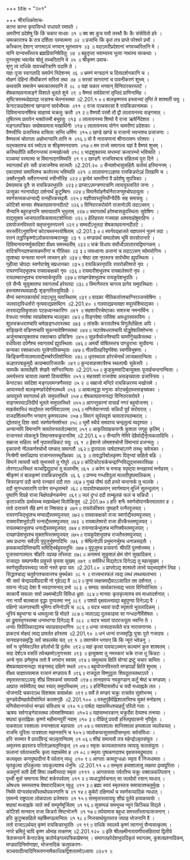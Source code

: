 +++
title = "२०१"

+++
श्रीराधिकोवाच-  
कान्त कान्त कृपासिन्धो राधापते रमापते ।  
अमरीणां प्रदेशेषु किं किं चकार माधवः ॥१ ॥
क्व क्व कुत्र ययौ तस्थौ कैः कैः संसेवितो हरेः ।  
चमत्काराश्च के तत्र दर्शिताः परमात्मना ॥२ ॥
प्रजाभिः किं कृतं तत्र प्राप्ते परेश्वरे प्रभौ ।  
काँस्कान् देशान् जगामाऽयं भगवान् भूतभावनः ॥३ ॥
वदाऽमरीप्रदेशानां भगवच्चरितानि मे ।  
यानि यान्यभवँस्तत्र ब्रह्मप्रियानिषेवितुः ॥४ ॥
बहुतृप्ता भवाम्यस्य भूत्वा नाथस्य सत्कथाः ।  
पुनस्तृषा भवत्येव श्रोतुं तच्चरितानि मे ॥५ ॥
श्रीकृष्ण उवाच-  
शृणु त्वं राधिके यावच्चरित्राणि वदामि ते ।  
यज्ञः पूजा स्वागतादि समर्पणं निदेशनम् ॥६ ॥
भ्रमणं मन्त्रदानं च दिव्यदर्शनकानि च ।  
मोक्षणं देहिनां तीर्थीकरणं सरितां तथा ॥७ ॥
सरसां सागराणां च पावनीकरणं शुभम् ।  
कथयामि समासेन चमत्कारमयानि ते ॥८ ॥
यज्ञं चकार भगवान् विनिपारसरस्तटे ।  
शेषकाष्ठवनासङ्गे विशाले भूतले शुभे ॥९ ॥
वैष्णवं सर्वदेवानां तृप्तिदं प्राणिनामिह ।  
सृष्टित्रयस्थदेह्याद्या जडाश्च चेतनास्तथा ॥2.201.१ ०॥
बालकृष्णस्य हस्ताभ्यां तृप्तिं ते शाश्वतीं ययुः ।  
केनाटकप्रदेशानां खण्डानां सार्वभौमकः ॥११ ॥
राजा पञ्चसरसां वै रायकिन्नरनामकः ।  
दिविमानायनर्षिश्च साहाय्यं चक्रतुः क्रतौ ॥१ २॥
वैष्णवौ परमौ तौ द्वौ लालायनस्य सङ्गमात् ।  
तुषितस्य प्रतापेन भक्तोत्तमौ बभूवतुः ॥१३ ॥
लालायनस्य शिष्यो वै राजा ऋषेर्निदेशतः ।  
मङ्गलपत्रिकाः सम्प्रेषयामास मखार्थिनीः ॥१४॥
लालायनस्य योगेन चामरीणां प्रदेशकाः ।  
वैष्णवीभिः प्रजाभिश्च वासिताः सन्ति धर्मिणः ॥१५॥
खण्डे खण्डे च राजानो भवन्तश्च प्रजाजनाः ।  
वैष्णवत्वं चोपगता अहोभाग्यानि तानि नः ॥१६॥
यो वै नारायणानां श्रीनारायणः परेश्वरः ।  
यद्भक्ताश्च वयं स्मोऽत्र स श्रीकृष्णनरायणः ॥१७॥
मम राज्ये समागत्य यज्ञं वै वैष्णवं शुभम् ।  
करिष्यतीति सर्वैरागन्तव्यं तन्मखोत्सवे ॥१८॥
भाद्रशुक्लस्य सप्तम्यां क्रत्वारम्भो भविष्यति ।  
पञ्चम्यां परमात्मा स विमानादागमिष्यति ॥१ ९॥
खण्डगैः राजभिश्चात्र संहितव्यं पुरा दिने ।  
स्वागतार्थं हरेः सर्वैः प्रजाजनैश्च सात्त्वतैः ॥2.201.२० ॥
सैन्यशोभासुसहितैः कर्तव्यं हरिमाननम् ।  
एकादश्यां समाप्तिश्च क्रतोरस्य भविष्यति ॥२१ ॥
लालायनाऽऽज्ञया रायकिन्नरोऽहं लिखामि च ।  
उक्तैरनुक्तैः सर्वैरागन्तव्यं स्त्रीनरैरिह ॥२२॥
इत्येवं चामरीणां वै प्रदेशेषु सुपत्रिकाः ।  
प्रेषयामास दूतैः स रायकिन्नरभूपतिः ॥२३॥
प्राप्याऽऽमन्त्रणपत्राणि त्वाययुस्त्वरितं जनाः ।  
उत्सुका नरनार्याद्या दर्शनार्थं कुटुम्बिनः ॥२४॥
विमानैर्वाहनैर्यानैराजग्मुश्चोपदायुताः ।  
स्वर्णरूप्यकधान्याद्यै रत्नहीरकसद्रसैः ॥२५॥
यज्ञीयवस्तुभिर्योग्यैर्देयैः सह समाययुः ।  
कोटिशो मानवाः शेषकाष्ठावनानदीतटे ॥२६॥
विनिपारसरोयोगे राजानोऽपि तदाऽभवन् ।  
सैन्यानि बहुरङ्गानि समायातानि भूभृताम् ॥२७॥
स्वागतार्थं हरेश्चासन्नुपस्थिताः सुवेषिणः ।  
वाद्ययुक्ता ध्वजापताकिकावावटशोभिताः ॥२८॥
हेतिहस्ता गजवाहा अश्ववाहोष्ट्रवाहिनः ।  
दशयोजनविस्तारे क्लृप्तनूतनपत्तने ॥२९॥
सम्मर्दोऽभूत्तदा शेषकाष्ठवनानदीतटे ।  
सरस्तीरेऽनुशयिनां कोट्यब्जनरयोषिताम् ॥2.201.३ ०॥
स्वर्गवद्भ्राजते यज्ञपत्तनं नूतनं तदा ।  
पत्तनं तद्धरिकृष्णोऽलोकयत्त्वम्बरान्मुहुः ॥३ १ ॥
मण्डपार्थं समालोक्य भूमिं सरसोरान्तरे ।  
दिविमानायनर्ष्युक्तदिशां वीक्ष्य समस्थलीम् ॥३२॥
चक्रं विधाय सर्वोर्ध्वेऽवातारयद्विमानकम् ।  
वादित्रनिनदाश्चासन्नमरीणां च गीतिकाः ॥३ ३॥
जयध्वानाः प्रजानां च तदाऽऽसन् व्योमयोगिनः ।  
तूपशब्दा यन्त्ररवा मानने त्वभवन् हरेः ॥३४॥
श्रेष्ठा दश नृपस्तत्र सार्वभौमा ह्युपस्थिताः ।  
गृहीत्वा चोपदाः स्वर्णपात्रेषु सप्रधानकाः ॥३५॥
रायकिन्नरनृपतिः रायरोकीश्वरो नृपः ।  
रायरणजिद्भूपश्च रायवाकक्षको नृपः ॥३६॥
रायमारीशभूपश्च रायबालेश्वरो नृपः ।  
रायलम्बारभूपश्च रायनवार्कभूपतिः ॥३७॥
रायहण्डेशभूपश्च रायकूपेशभूपतिः ।  
एते सैन्यैः सुयुक्ताश्च स्वागतार्थं हरेस्तदा ॥३८॥
विमानैस्तत्र चागत्य प्रागेव समुपस्थिताः ।  
हस्त्यश्वरथवाहाद्यैः शृङ्गारितसुविग्रहैः ।  
सैन्यं स्वागतकार्यार्थं तदाऽभूत्तु व्यवस्थितम् ॥३९॥
वादका नीतिकर्तारश्चाग्निरञ्जनवेषिणः ।  
जलवाद्यविधर्तारो नृत्यवाद्यप्रशब्दिनः ॥2.201.४० ॥
गलवाद्यप्रभावज्ञा मयूरवंशिवाद्यकाः ।  
तारवाद्यातिकुशलाः पटहध्वानकारिणः ॥४१ ॥
सहशारीरचेष्टाकाः सशस्त्रा नमनार्थिनः ।  
वेत्रधरा गणवेषा व्याघ्रवेषाश्च भाल्लुकाः ॥४२॥
पिङ्गवेषाः परीवेषा अवधूतस्वरूपिणः ।  
शूलचक्रधराश्चापि चर्मखड्गधरास्तथा ॥७३ ॥
तांसकैः करतालैश्च विगुलैर्लक्षिता अपि ।  
शङ्खिनो वज्रिणश्चापि सुकन्यावेषिणस्तथा ॥४४॥
जटावेषधराश्चापि योद्धृवेषातिशोभनाः ।  
अर्जुनाम्बरयुक्ताश्च रक्ताम्बराः प्रचित्रिणः ॥४५॥
सुछत्रैर्व्यजनैश्चापि चामरैर्गुच्छकैस्तथा ।  
वर्धयित्वा दर्पणैश्च स्वागतार्थं ह्युपस्थिताः ॥४६॥
अमर्यो योषितस्तत्र पाण्डुराभाः सुयौवनाः ।  
कन्यका रक्तकाधराः पूरवेगातिसम्भृताः ॥४७॥
नीलपीतहरिद्वर्णवेषाः स्वर्णविभूषणाः ।  
किङ्किणीजालमालाद्यैरम्बरैरतिशोभिताः ॥४८॥
धृतस्थाला हरेरर्चनार्थं लाजाक्षतान्विताः ।  
कल्हारपद्मकुमुदैः कादम्बपारिजातकैः ॥४९॥
कुन्दसाहस्रपत्रैश्च स्थलपद्मैः सुकेसरैः ।  
चाम्पकैः कामलैर्हारैः शेखरैः स्रग्भिरन्विताः ॥2.201.५०॥
कुङ्कुमवाटिकायुक्ताः पूजार्हचन्दनान्विताः ।  
अमर्यस्तत्र चायाता लक्षशो दिव्ययोषितः ॥५१॥
सहस्रशो राजयोषा असङ्ख्याताः प्रजास्त्रियः ।  
केनाटकाः सर्वदेशा मङ्गलामन्त्रणैस्तदा ॥५ २ ॥
सम्राजो मन्दिरे रायकिन्नरस्य मखोत्तमे ।  
आयास्यतो बालकृष्णहरेर्दर्शनलब्धये ॥५३ ॥
आबालवृद्धा मनुजाः कोट्यर्बुदाब्जसङ्ख्यकाः ।  
आययुस्ते स्वागतार्थ हरेः समुपतस्थिरे ॥५४॥
शेषकाष्ठवनानद्या विनिपारसरोवरे ।  
सङ्गमस्याऽतिदीर्घ भूतले समुपतस्थिरे ॥५५॥
आगन्तुकानां वासार्हं नगरं बहुयोजनम् ।  
मखसेवाभिधं व्यद्योतत स्वर्गमिवाऽपरम् ॥५६॥
मणिसेवानगर्याः सन्निधौ पूर्वं सरोवरात् ।  
राजदर्शितमार्गेण भगवान् कृष्णवल्लभः ॥५७॥
विमानं सूर्यसदृशं चावातारयदम्बरात् ।  
द्योतयत्तु दिशः सर्वाः स्वर्णवर्णमशोभत ॥५८॥
भूमौ स्थैर्य समवाप्य चन्द्रतुल्यं व्यदृश्यत ।  
अन्यान्यपि विमानानि चावतेरुस्ततोऽम्बरात् ॥५९॥
आकृतिग्राहकयन्त्रैः कुशला जगृहुः कृतिम् ।  
राजानस्तं त्वेकसूत्रे तिष्ठन्तश्चक्रुरानतिम् ॥2.201.६ ०॥
सैन्यानि नेमिरे देहैर्वाद्यैर्नृत्यकलादिभिः ।  
सम्राजा सहिताः सर्वे नृपास्तन्निकटं ययुः ॥६ १ ॥
ईशानो लोमशश्चोभौ विमानाग्रं प्रजग्मतुः ।  
वृकायनो नीलकर्णश्चोभौ पश्चात् समागतौ ॥६२॥
द्वारपालाः पार्षदाश्चांऽगणे तस्थुः सवेत्रकाः ।  
निःश्रेणी समधिप्राप्य राजानस्तस्थुरीक्षकाः ॥६ ३ ॥
तावद्धरिर्बालकृष्णः पितृभ्यां सहितो बहिः ।  
विमाने त्वाययौ चाग्रे सुभास्वरे तु गोपुरे ॥६४॥
कोटिकोट्यर्कचन्द्राग्निविद्युद्भास्वरविग्रहः ।  
तोरणाऽधःस्थितं चञ्चद्विद्युदाभां तु वल्लभीम् ॥६५ ॥
करेण च मनाक् स्पृष्ट्वा मन्दहास्यं मनोहरम् ।  
श्रीकृष्णं तं बालकृष्णं रायकिन्नरभूपतिः ॥६ ६ ॥
प्रणम्य गन्धविपुलां मालतीपुष्पमालिकाम् ।  
चित्ररङ्गां ददौ कण्ठे रत्नहारं ददौ ततः ॥६७॥
गुच्छं पौष्पं ददौ हस्ते चन्दनार्क तु भालके ।  
ददौ सुगन्धसाराणि पात्रेण सन्धृताम्बरे ॥६८॥
पादयोश्चाक्षतान् स्वर्णमयान् मूर्ध्नि सुतन्दुलान् ।  
पुष्पाणि विग्रहे राजा चिक्षेपार्हणकर्मणा ॥६९॥
जलं दुग्धं ददौ ताम्बूलकं फलं च सन्निधौ ।  
कृताञ्जलिः प्रार्थयच्च मखार्थक्ष्मां विलोकितुम् ॥2.201.७०॥
हरिः शनैः स्वर्णसोपानकैरवाततार ह ।  
ततो दत्तासने सैंहे क्षणं वा निषसाद ह ॥७१॥
रायरोकीश्वरः पुष्पहारै रत्नैरपूजयत् ।  
रायरणजिद्भूपश्च मण्याद्यैस्तमपूजयत् ॥७२॥
रायवाकक्षको राजा स्वर्णाद्यैस्तमपूजयत् ।  
रायमारीशभूपोऽपि रत्नाद्यैस्तमपूजयत् ॥७३ ॥
रायबालेश्वरो राजा हीरकैस्तमपूजयत् ।  
रायलम्बारभूपश्च धनाद्यैस्तमपूजयत् ॥७४॥
रायनवार्कभूपश्च माणिक्यैस्तमपूजयत् ।  
रायहण्डेशभूपश्च मुक्ताभिस्तमपूजयत् ॥७५॥
रायकूपेशभूपश्च राजतैस्तमपूजयत् ।  
अथ प्रधानाः सर्वेऽपि पुपूजुर्भूषणादिभिः ॥७६ ॥
श्रेष्ठिनोऽपि प्रभुमानर्चुश्च धनान्नसद्रसैः ।  
हव्यकव्यादिभिश्चापि समिद्भिर्बहुवस्तुभिः ॥७७॥
पुपूजुश्च प्रजावर्गाः श्रीपतिं पुरुषोत्तमम् ।  
पूजास्वागतमातः श्रीहरिः पप्रच्छ ताँस्तदा ॥७८॥
अनामयं सुकुशलं क्षेमं योगं सुखादिकम् ।  
राजाद्याः सम्प्रणम्यैव प्राहुस्ते कृपया सुखम् ॥७९ ॥
सर्वविधं विद्यतेऽत्र दिनेऽद्य तु महत्सुखम् ।  
स्वर्णसूर्योदयस्त्वद्य जातो नस्ते कृपा यतः ॥2.201.८० ॥
प्राप्तोऽद्य शाश्वतो लाभो यद्भवद्दर्शनं त्विह ।  
सिद्धाश्चाद्य चतुर्वगाश्चत्वारश्च पुमर्थकाः ॥८ १ ॥
राज्यभारफलं त्वद्य लब्धं लब्धव्यलाभतः ।  
श्रीः सर्वा चेन्द्रपदवीप्रदात्री नो गृहेऽद्य वै ॥८२॥
पुण्यं त्वक्षयमद्यैवाऽऽसादित तव दर्शनात् ।  
पावना नोऽद्य देशा वै भवदागमनात् प्रभो ॥८३ ॥
सम्पदः सार्थकास्त्वद्य भवता विनियोजिताः ।  
सत्कार्ये सफलाः सर्वा लक्ष्मम्बोऽपि विविधा ध्रुवाः ॥८४॥
मानवाः कृतकृत्याश्च वय माधवदर्शनात् ।  
नरा नार्यो बालबाला वृद्धाः पुण्यतमा ननु ॥८९ ॥
पशवो वृक्षवल्ल्याद्या बहुपुण्या दिनेऽद्य वै ।  
पक्षिणो जलगाश्चापि भूमिगा वनिनोऽपि च ॥८६ ॥
यदत्र भवतां पादौ स्पृशतो भूतलादिकम् ।  
भूरियं बहुभाग्या च धामतुल्या हि मोदते ॥८७॥
जाताऽद्य पुलकाढ्या सा गन्धदानैर्विशेषतः ।  
क्षा द्र्रुमास्तृगस्तम्बा धन्यभाग्या दिनेऽद्य वै ॥८८ ॥
यदत्र भवतां पादरजःपूता भवन्ति ते ।  
धन्याः पिपीलिकाद्याश्च भवत्प्रसादभागिनः ॥८९॥
धन्या जनपदास्त्वेते यत्र नारायणागमः ।  
प्राकट्यं मोक्षदं त्वद्य प्रावर्तत हरेस्तव ॥2.201.९० ॥
धनं धान्यं राज्यमृद्धिः पुत्राः पुरो गजादयः ।  
यानवाहनसमृद्धिः सर्वं सफलमेव यत् ॥९ १ ॥
तवागमेन भगवन् किं किं न्यूनं भवेन्ननु ।  
सर्वं नः पूर्णमेवाऽस्ति हरेर्लाभो हि दुर्लभः ॥९२॥
यज्ञं कृत्वा पावयाऽस्मान् कल्याणं कुरु शाश्वतम् ।  
सदा देशेऽत्र वसतिं तवेच्छामोऽनुगास्तव ॥९३ ॥
इत्युक्त्वा तु नमस्कारं चक्रे राजा तु किन्नटः ।  
अन्ये नृपाः प्रणेमुश्च ततो वै भगवान् स्वयम् ॥९४॥
समुत्थाय क्षितिं योग्यां द्रष्टुं चचार चाभितः ।  
शेषकाष्ठवनानद्याः सङ्गमाद् दक्षिणे स्थले ॥९५॥
बहुयोजनविस्तारे मण्डपार्हां क्षितिं शुभाम् ।  
वीक्ष्य चाज्ञापयामास राजानं मण्डपाय वै ॥९६॥
राजदूता विष्णुदूताः शिवदूतास्तथाऽपरे ।  
स्मृतास्तत्राऽऽययुः शीघ्रं विश्वकर्मा समाययौ ॥९७॥
तानाज्ञाप्य नवकुण्डान् कर्तुं श्रेष्ठं च मण्डपम् ।  
आप्रातः सर्वमेवैतद् यथा स्यात् समुपस्थितम् ॥९८॥
हरिर्निवाससौधं च ययौ मध्याह्नके ततः ।  
भोजनादि चकाराऽथ विशश्राम ससार्थकः ॥९९॥
सर्वे ते मण्डपं चक्रुः रात्रावेव सुशोभनम् ।  
कुण्डवेदीमहावेदीशोभितं कलशगृहैः ॥2.201.१०० ॥
वस्तुगृहैर्वह्निशालाभिश्च युक्तं मनोहरम् ।  
मणिसेवानगर्यन्तं मण्डपं संविधाय च ॥१० १॥
पार्षदा यज्ञसमिधश्चाहर्तुं परितो गताः ।  
ऋषयः सर्वगाङ्गेयास्तथा लोमशशिष्यकाः ॥१०२॥
यज्ञसम्भारकान् चक्रुर्देवा देव्यश्च तन्मयाः ।  
षष्ठ्यां कृताह्निकः कृष्णो महीमानपुरीं नवाम् ॥१० ३॥
वीक्षितुं प्रययौ हस्तिपृष्ठासनो नृपैर्युतः ।  
पाकशाला रसशालाः स्नानशाला महायताः ॥१ ०४॥
स्वापशालाः शान्तिशाला हव्यशाला व्यलोकयत् ।  
राजभिः पूरिताः पात्रशाला महानसानि च १०५॥
व्यलोकयत्सुसामग्रीसम्भृताः सर्वसंविधाः ।  
हरिः सस्मार वै प्रातर्देवेन्द्रं चाऽमृतान्वितम् ॥१ ०६॥
शीघ्रं समाययौ तत्र महेन्द्रोऽमृतसंयुतः ।  
अमृतस्य ह्रदस्तत्र परितोऽक्षयतृप्तिकृत् ॥१ ०७॥
स्मृताः कल्पलतास्तत्र त्वाययुः फलसंयुताः ।  
फलानां पर्वतास्ताभिः कृता यज्ञार्थमेव ह ॥१ ०८॥
स्मृताः पुष्पकणदाश्च वृक्षसस्यद्रुमादयः ।  
कल्पवृक्षाः कणपुष्पादीनां वै पर्वतान् व्यधुः ॥१० ९॥
आगताः कामदुग्धध्राः स्मृता वै निजधामतः ।  
घृतकुल्या दधिकुल्याः पयःकुल्याश्च धेनुभिः ॥2.201.११ ०॥
सम्भृता हव्यशालासु त्वक्षया द्रव्यपूरिताः ।  
अन्नपूर्णा सती देवी शिवा लक्ष्मीस्तदा स्मृता ॥१११ ॥
आगतास्ताः पर्वताँश्च चक्रुः पक्वान्नकल्पितान् ।  
पृथ्वी मूर्ता समागत्य मिष्टं शर्करपर्वतम् ॥११ २॥
व्यधाद्धरेर्वचनात् सा जलदेवो रसान् व्यधात् ।  
ओषधयः समस्ताश्च वेषवारादिकान् व्यूधुः ॥११ ३॥
ब्रह्मा स्वयं स्मृतस्तत्र समायातश्चतुर्मुखः ।  
निर्ममे योग्यसंवासाँस्तथोपकरणानि च ॥१ १४॥
कुबेरो दक्षिणार्थं च स्वर्णरूप्यादिकं न्यधात् ।  
एवमन्ये राष्ट्रपाला लोकपालाः प्रजेश्वराः ॥१ १५॥
संस्मृतास्त्वाययुः शीघ्रं पूर्तये हव्यकव्ययोः ।  
षष्ठ्यां मध्याह्नके जाते सर्वं सम्पूर्णमूर्जितम् ॥१ १६॥
सुसम्पन्नं समभूच्च न्यूनं किञ्चिन्न विद्यते ।  
कोटिशो मानवान् राजा किन्नरो मिष्टभोजनैः ॥१ १७॥
तर्पयामास बहुधा समस्ताँस्तान्प्रजाजनान् ।  
हरिः कुटुम्बसहितो महर्षिमण्डलान्वितः ॥१ १८॥
निजसार्थयुतस्तत्र जग्राह भोजनानि वै ।  
ततो राजाऽऽर्थयत् कृष्णं रायकिन्नरभूपतिः ॥१ १९॥
राधिके स्वालये कृष्णं त्वागन्तुं सैन्यसत्कृतम् ।  
नगरे भ्रमितुं चापि कृष्ण ओमाह तत्क्षणम् ॥2.201.१२० ॥
इति श्रीलक्ष्मीनारायणीयसंहितायां द्वितीये त्रेतासन्ताने केनाटकेषु क्रतोर्मङ्गलपत्रिकाप्रेषणम् । समागतहरेर्दशभूपादिकृतं स्वागतम्, कुशलप्रश्नादिकम्, मण्डपादिनिर्माणाज्ञा, भोजनादिकं क्रतुपकरण-  
सञ्चयादीत्यादिनिरूपणनामैकाधिकद्विशततमोऽध्यायः ॥२०१ ॥
    
